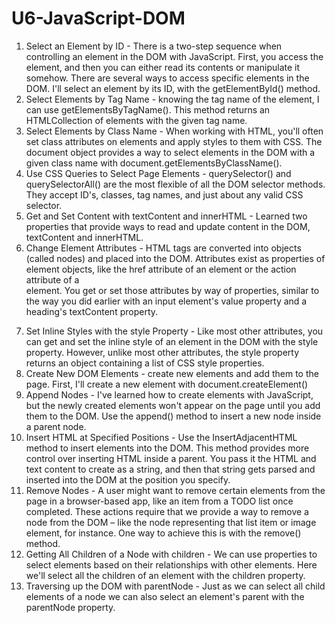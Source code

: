 # U6-JavaScript-DOM
1. Select an Element by ID - There is a two-step sequence when controlling an element in the DOM with JavaScript. First, you access the element, and then you can either read its contents or manipulate it somehow. There are several ways to access specific elements in the DOM. I'll select an element by its ID, with the getElementById() method.
2. Select Elements by Tag Name - knowing the tag name of the element, I can use getElementsByTagName(). This method returns an HTMLCollection of elements with the given tag name.
3. Select Elements by Class Name - When working with HTML, you'll often set class attributes on elements and apply styles to them with CSS. The document object provides a way to select elements in the DOM with a given class name with document.getElementsByClassName().
4. Use CSS Queries to Select Page Elements - querySelector() and querySelectorAll() are the most flexible of all the DOM selector methods. They accept ID's, classes, tag names, and just about any valid CSS selector.
5. Get and Set Content with textContent and innerHTML - Learned two properties that provide ways to read and update content in the DOM, textContent and innerHTML.
6. Change Element Attributes - HTML tags are converted into objects (called nodes) and placed into the DOM. Attributes exist as properties of element objects, like the href attribute of an <a> element or the action attribute of a <form> element. You get or set those attributes by way of properties, similar to the way you did earlier with an input element's value property and a heading's textContent property.
7. Set Inline Styles with the style Property - Like most other attributes, you can get and set the inline style of an element in the DOM with the style property. However, unlike most other attributes, the style property returns an object containing a list of CSS style properties.   
8. Create New DOM Elements - create new elements and add them to the page. First, I'll create a new element with document.createElement()
9. Append Nodes - I've learned how to create elements with JavaScript, but the newly created elements won't appear on the page until you add them to the DOM. Use the append() method to insert a new node inside a parent node.
10. Insert HTML at Specified Positions - Use the InsertAdjacentHTML method to insert elements into the DOM. This method provides more control over inserting HTML inside a parent. You pass it the HTML and text content to create as a string, and then that string gets parsed and inserted into the DOM at the position you specify.
11. Remove Nodes - A user might want to remove certain elements from the page in a browser-based app, like an item from a TODO list once completed. These actions require that we provide a way to remove a node from the DOM – like the node representing that list item or image element, for instance. One way to achieve this is with the remove() method.
12. Getting All Children of a Node with children - We can use properties to select elements based on their relationships with other elements. Here we'll select all the children of an element with the children property.
13. Traversing up the DOM with parentNode - Just as we can select all child elements of a node we can also select an element's parent with the parentNode property.